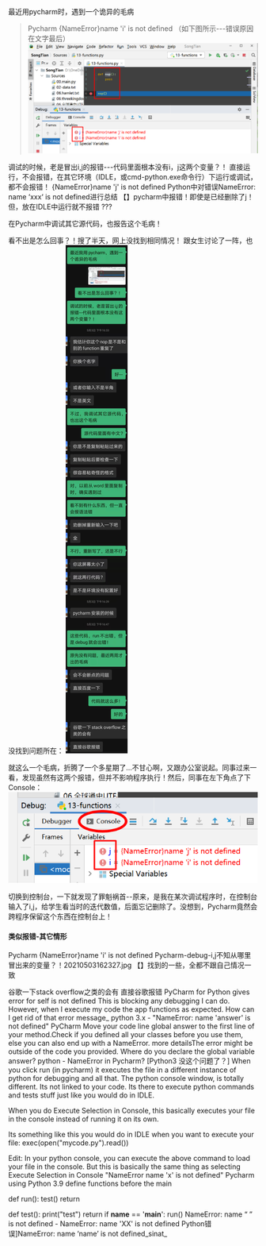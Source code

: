 

最近用pycharm时，遇到一个诡异的毛病

> Pycharm {NameError}name 'i' is not defined
（如下图所示---错误原因在文字最后）
![Pycharm debug error](vx_images/4970654090557.png)

调试的时候，老是冒出i,j的报错---代码里面根本没有i，j这两个变量？！
直接运行，不会报错，在其它环境（IDLE，或cmd-python.exe命令行）下运行或调试，都不会报错！
{NameError}name 'j' is not defined     Python中对错误NameError: name ‘xxx‘ is not defined进行总结  【】pycharm中报错！即使是已经删除了j！但，放在IDLE中运行就不报错 ???

在Pycharm中调试其它源代码，也报告这个毛病！

看不出是怎么回事？！搜了半天，网上没找到相同情况！
跟女生讨论了一阵，也没找到问题所在：
![跟女生讨论](vx_images/2209702118983.png)

就这么一个毛病，折腾了一个多星期了...不甘心啊，又跟办公室说起。同事过来一看，发现虽然有这两个报错，但并不影响程序执行！然后，同事在左下角点了下Console：
![点一下Console](vx_images/3557107106850.png)

切换到控制台，一下就发现了罪魁祸首--原来，是我在某次调试程序时，在控制台输入了i,j，给学生看当时的迭代数值，后面忘记删除了。没想到，Pycharm竟然会跨程序保留这个东西在控制台上！

#### 类似报错-其它情形

Pycharm {NameError}name 'i' is not defined   Pycharm-debug-i,j不知从哪里冒出来的变量？！20210503162327.jpg 【】找到的一些，全都不跟自己情况一致 


谷歌一下stack overflow之类的会有
直接谷歌报错
PyCharm for Python gives error for self is not defined
This is blocking any debugging I can do.
However, when I execute my code the app functions as expected.
How can I get rid of that error message_
python 3.x - "NameError: name 'answer' is not defined" PyCharm 
Move your code line global answer to the first line of your method.Check if you defined all your classes before you use them, else you can also end up with a NameError. more detailsThe error might be outside of the code you provided. Where do you declare the global variable answer?
python - NameError in Pycharm?  [Python3 没这个问题了？]
When you click run (in pycharm) it executes the file in a different instance of python for debugging and all that. The python console window, is totally different. Its not linked to your code. Its there to execute python commands and tests stuff just like you would do in IDLE.

When you do Execute Selection in Console, this basically executes your file in the console instead of running it on its own.

Its something like this you would do in IDLE when you want to execute your file: exec(open("mycode.py").read())

Edit: In your python console, you can execute the above command to load your file in the console. But this is basically the same thing as selecting Execute Selection in Console
"NameError name 'x' is not defined" Pycharm using Python 3.9
define functions before the main

def run():
    test()
    return

def test():
    print("test")
    return
if __name__ == '__main__':
    run()
NameError: name “ ” is not defined -
NameError: name 'XX' is not defined
Python错误]NameError: name ‘name’ is not defined_sinat_